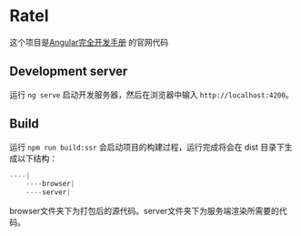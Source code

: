 # Ratel

这个项目是[Angular完全开发手册](http://www.hijavascript.com) 的官网代码

## Development server

运行 `ng serve` 启动开发服务器，然后在浏览器中输入 `http://localhost:4200`。

## Build

运行 `npm run build:ssr` 会启动项目的构建过程，运行完成将会在 dist 目录下生成以下结构：

```js
----|
    ----browser|
    ----server|
```

browser文件夹下为打包后的源代码。server文件夹下为服务端渲染所需要的代码。
